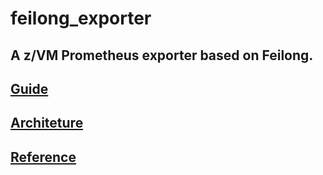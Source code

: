 # feilong_exporter
## A z/VM Prometheus exporter based on Feilong.


## [Guide](https://github.com/kaiakz/feilong_exporter/blob/master/Documentation/guide.md)

## [Architeture](https://github.com/kaiakz/feilong_exporter/blob/master/Documentation/architeture.md)

## [Reference](https://github.com/kaiakz/feilong_exporter/blob/master/Notes&Research/reference.md)



